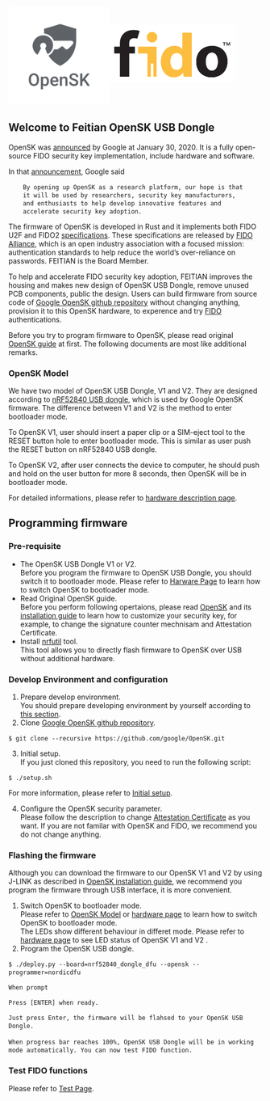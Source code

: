 # <img alt="OpenSK logo" src="images/OpenSK.svg" width="200px"><img alt="FIDO logo" src="images/FIDO_logo_black_RGB.png" style="margin: 0px 0px 40px 0px;" width="250px">
## Welcome to Feitian OpenSK USB Dongle

OpenSK was [announced](https://security.googleblog.com/2020/01/say-hello-to-opensk-fully-open-source.html "Say hello to OpenSK: a fully open-source security key implementation") by Google at January 30, 2020. It is a fully open-source FIDO security key implementation, include hardware and software.  

In that [announcement](https://security.googleblog.com/2020/01/say-hello-to-opensk-fully-open-source.html "Say hello to OpenSK: a fully open-source security key implementation"), Google said  
```
    By opening up OpenSK as a research platform, our hope is that 
    it will be used by researchers, security key manufacturers, 
    and enthusiasts to help develop innovative features and 
    accelerate security key adoption.
```
The firmware of OpenSK is developed in Rust and it implements both FIDO U2F and FIDO2 [specifications](https://fidoalliance.org/specs/fido2/fido-client-to-authenticator-protocol-v2.1-rd-20191217.html). These specifications are released by [FIDO Alliance](https://fidoalliance.org/ "FIDO Alliance"), which is an open industry association with a focused mission: authentication standards to help reduce the world’s over-reliance on passwords. FEITIAN is the Board Member.

To help and accelerate FIDO security key adoption, FEITIAN improves the housing and makes new design of OpenSK USB Dongle, remove unused PCB components, public the design. Users can build firmware from source code of [Google OpenSK github repository](https://github.com/google/opensk "OpenSK") without changing anything, provision it to this OpenSK hardware, to experence and try [FIDO](https://fidoalliance.org/ "FIDO Alliance") authentications.

Before you try to program firmware to OpenSK, please read original [OpenSK guide](https://github.com/google/OpenSK) at first. The following documents are most like additional remarks.

### OpenSK Model
We have two model of OpenSK USB Dongle, V1 and V2. They are designed according to [nRF52840 USB dongle](https://www.nordicsemi.com/Software-and-tools/Development-Kits/nRF52840-Dongle), which is used by Google OpenSK firmware. The difference between V1 and V2 is the method to enter bootloader mode.  

To OpenSK V1, user should insert a paper clip or a SIM-eject tool to the RESET button hole to enter bootloader mode. This is similar as user push the RESET button on nRF52840 USB dongle.  

To OpenSK V2, after user connects the device to computer, he should push and hold on the user button for more 8 seconds, then OpenSK will be in bootloader mode.  

For detailed informations, please refer to [hardware description page](./hardware.md).

## Programming firmware

### Pre-requisite

- The OpenSK USB Dongle V1 or V2.  
Before you program the firmware to OpenSK USB Dongle, you should switch it to bootloader mode. Please refer to [Harware Page](./hardware.md) to learn how to switch OpenSK to bootloader mode.
- Read Original OpenSK guide.  
Before you perform following opertaions, please read [OpenSK](https://github.com/google/opensk) and its [installation guide](https://github.com/google/OpenSK/blob/master/docs/install.md) to learn how to customize your security key, for example, to change the signature counter mechnisam and Attestation Certificate.
- Install [nrfutil](https://pypi.org/project/nrfutil/) tool.  
This tool allows you to directly flash firmware to OpenSK over USB without additional hardware.

### Develop Environment and configuration
1. Prepare develop environment.  
You should prepare developing environment by yourself according to [this section](https://github.com/google/OpenSK/blob/master/docs/install.md#software).
2. Clone [Google OpenSK github repository](https://github.com/google/opensk "OpenSK").  
```
$ git clone --recursive https://github.com/google/OpenSK.git
```  

3. Initial setup.  
If you just cloned this repository, you need to run the following script:  

``` 
$ ./setup.sh
```  
For more information, please refer to [Initial setup](https://github.com/google/OpenSK/blob/master/docs/install.md#initial-setup).  

4. Configure the OpenSK security parameter.  
Please follow the description to change [Attestation Certificate](https://github.com/google/OpenSK/blob/master/docs/install.md#replacing-the-certificates) as you want. If you are not familar with OpenSK and FIDO, we recommend you do not change anything.


### Flashing the firmware

Although you can download the firmware to our OpenSK V1 and V2 by using J-LINK as described in [OpenSK installation guide](https://github.com/google/OpenSK/blob/master/docs/install.md), we recommend you program the firmware through USB interface, it is more convenient.  

1. Switch OpenSK to bootloader mode.  
Please refer to [OpenSK Model](./index.md#opensk-model) or [hardware page](./hardware.md) to learn how to switch OpenSK to bootloader mode.  
The LEDs show different behaviour in differet mode. Please refer to [hardware page](./hardware.md) to see LED status of OpenSK V1 and V2 .
2. Program the OpenSK USB dongle.  
```
$ ./deploy.py --board=nrf52840_dongle_dfu --opensk --programmer=nordicdfu
```  
    When prompt   
```
Press [ENTER] when ready.  
```  
    Just press Enter, the firmware will be flahsed to your OpenSK USB Dongle.    
    
    When progress bar reaches 100%, OpenSK USB Dongle will be in working mode automatically. You can now test FIDO function.

### Test FIDO functions  
Please refer to [Test Page](./test.md).  
